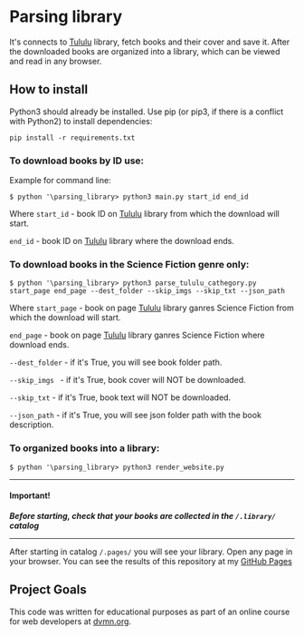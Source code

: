 # Parsing library

It's connects to [Tululu](https://tululu.org/) library, fetch books and their cover and save it.
After the downloaded books are organized into a library, which can be viewed and read in any browser.

## How to install


Python3 should already be installed. Use pip (or pip3, if there is a conflict with Python2) to install dependencies:
```
pip install -r requirements.txt
```

### To download books by ID use:

Example for command line:
```
$ python '\parsing_library> python3 main.py start_id end_id 
```

Where `start_id` - book ID on [Tululu](https://tululu.org/) library from which the download will start.

`end_id` - book ID on [Tululu](https://tululu.org/) library where the download ends.

### To download books in the Science Fiction genre only:
```
$ python '\parsing_library> python3 parse_tululu_cathegory.py start_page end_page --dest_folder --skip_imgs --skip_txt --json_path
```
Where `start_page` - book on page [Tululu](https://tululu.org/l55/) library ganres Science Fiction from which the download will start.

`end_page` - book on page [Tululu](https://tululu.org/l55/) library ganres Science Fiction where download ends.

`--dest_folder` - if it's True, you will see book folder path. 

`--skip_imgs ` - if it's True, book cover will NOT be downloaded.

`--skip_txt` - if it's True, book text will NOT be downloaded.

`--json_path` - if it's True, you will see json folder path with the book description.

### To organized books into a library:
```
$ python '\parsing_library> python3 render_website.py
```
***
#### Important! 
***Before starting, check that your books are collected in the `/.library/` catalog***
***
After starting in catalog `/.pages/` you will see your library. Open any page in your browser.
You can see the results of this repository at my [GitHub Pages](https://nikolaysavchenko.github.io/Parsing_library//pages/index1.html)

## Project Goals

This code was written for educational purposes as part of an online course for web developers at [dvmn.org](https://dvmn.org/).